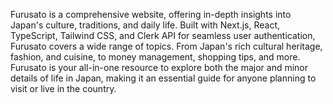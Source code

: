 Furusato is a comprehensive website, offering in-depth insights into Japan's culture, traditions, and daily life. Built with Next.js, React, TypeScript, Tailwind CSS, and Clerk API for seamless user authentication, Furusato covers a wide range of topics. From Japan's rich cultural heritage, fashion, and cuisine, to money management, shopping tips, and more. Furusato is your all-in-one resource to explore both the major and minor details of life in Japan, making it an essential guide for anyone planning to visit or live in the country.
